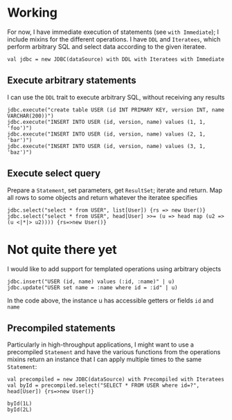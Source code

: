 # Working
For now, I have immediate execution of statements (see `with Immediate`); I include mixins
for the different operations. I have `DDL` and `Iteratees`, which perform arbitrary SQL and
select data according to the given iteratee.

    val jdbc = new JDBC(dataSource) with DDL with Iteratees with Immediate

## Execute arbitrary statements
I can use the `DDL` trait to execute arbitrary SQL, without receiving any results

    jdbc.execute("create table USER (id INT PRIMARY KEY, version INT, name VARCHAR(200))")
    jdbc.execute("INSERT INTO USER (id, version, name) values (1, 1, 'foo')")
    jdbc.execute("INSERT INTO USER (id, version, name) values (2, 1, 'bar')")
    jdbc.execute("INSERT INTO USER (id, version, name) values (3, 1, 'baz')")

## Execute select query
Prepare a `Statement`, set parameters, get `ResultSet`; iterate and return. Map all rows to some
objects and return whatever the iteratee specifies

    jdbc.select("select * from USER", list[User]) {rs => new User()}
    jdbc.select("select * from USER", head[User] >>= (u => head map (u2 => (u <|*|> u2)))) {rs=>new User()}

# Not quite there yet
I would like to add support for templated operations using arbitrary objects

    jdbc.insert("USER (id, name) values (:id, :name)" | u)
    jdbc.update("USER set name = :name where id = :id" | u)

In the code above, the instance u has accessible getters or fields `id` and `name`


## Precompiled statements
Particularly in high-throughput applications, I might want to use a precompiled
`Statement` and have the various functions from the operations mixins return an
instance that I can apply multiple times to the same `Statement`:

    val precompiled = new JDBC(dataSource) with Precompiled with Iteratees
    val byId = precompiled.select("SELECT * FROM USER where id=?", head[User]) {rs=>new User()}

    byId(1L)
    byId(2L)
